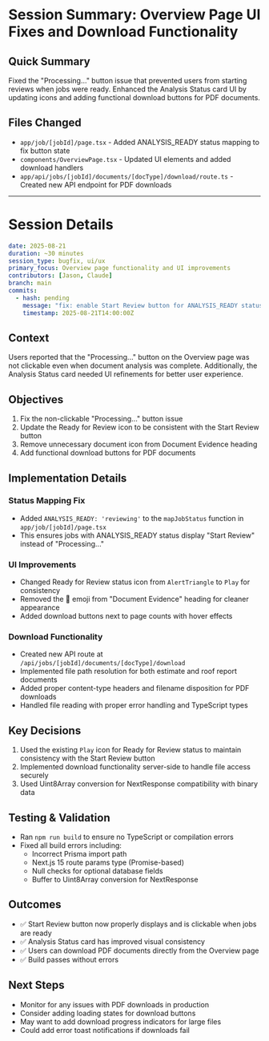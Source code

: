 # Session Summary: Overview Page UI Fixes and Download Functionality

## Quick Summary
Fixed the "Processing..." button issue that prevented users from starting reviews when jobs were ready. Enhanced the Analysis Status card UI by updating icons and adding functional download buttons for PDF documents.

## Files Changed
- `app/job/[jobId]/page.tsx` - Added ANALYSIS_READY status mapping to fix button state
- `components/OverviewPage.tsx` - Updated UI elements and added download handlers
- `app/api/jobs/[jobId]/documents/[docType]/download/route.ts` - Created new API endpoint for PDF downloads

---

# Session Details

```yaml
date: 2025-08-21
duration: ~30 minutes
session_type: bugfix, ui/ux
primary_focus: Overview page functionality and UI improvements
contributors: [Jason, Claude]
branch: main
commits: 
  - hash: pending
    message: "fix: enable Start Review button for ANALYSIS_READY status and add PDF download functionality"
    timestamp: 2025-08-21T14:00:00Z
```

## Context
Users reported that the "Processing..." button on the Overview page was not clickable even when document analysis was complete. Additionally, the Analysis Status card needed UI refinements for better user experience.

## Objectives
1. Fix the non-clickable "Processing..." button issue
2. Update the Ready for Review icon to be consistent with the Start Review button
3. Remove unnecessary document icon from Document Evidence heading
4. Add functional download buttons for PDF documents

## Implementation Details

### Status Mapping Fix
- Added `ANALYSIS_READY: 'reviewing'` to the `mapJobStatus` function in `app/job/[jobId]/page.tsx`
- This ensures jobs with ANALYSIS_READY status display "Start Review" instead of "Processing..."

### UI Improvements
- Changed Ready for Review status icon from `AlertTriangle` to `Play` for consistency
- Removed the 📄 emoji from "Document Evidence" heading for cleaner appearance
- Added download buttons next to page counts with hover effects

### Download Functionality
- Created new API route at `/api/jobs/[jobId]/documents/[docType]/download`
- Implemented file path resolution for both estimate and roof report documents
- Added proper content-type headers and filename disposition for PDF downloads
- Handled file reading with proper error handling and TypeScript types

## Key Decisions
1. Used the existing `Play` icon for Ready for Review status to maintain consistency with the Start Review button
2. Implemented download functionality server-side to handle file access securely
3. Used Uint8Array conversion for NextResponse compatibility with binary data

## Testing & Validation
- Ran `npm run build` to ensure no TypeScript or compilation errors
- Fixed all build errors including:
  - Incorrect Prisma import path
  - Next.js 15 route params type (Promise-based)
  - Null checks for optional database fields
  - Buffer to Uint8Array conversion for NextResponse

## Outcomes
- ✅ Start Review button now properly displays and is clickable when jobs are ready
- ✅ Analysis Status card has improved visual consistency
- ✅ Users can download PDF documents directly from the Overview page
- ✅ Build passes without errors

## Next Steps
- Monitor for any issues with PDF downloads in production
- Consider adding loading states for download buttons
- May want to add download progress indicators for large files
- Could add error toast notifications if downloads fail